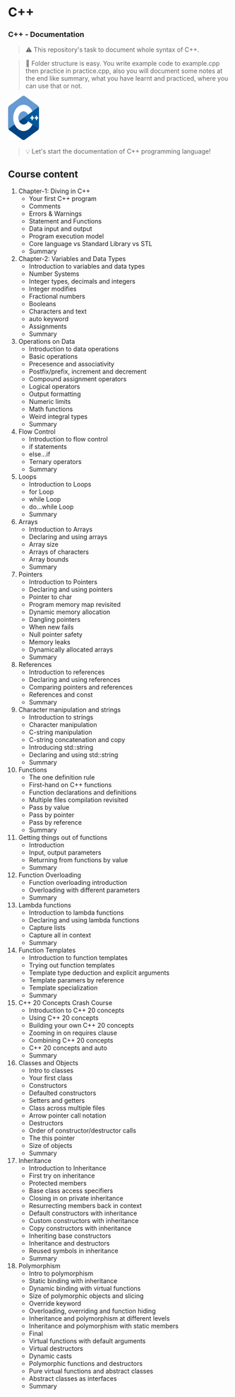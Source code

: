# C++


### C++  -  Documentation

> :warning: This repository's task to document whole syntax of C++.

> :memo: Folder structure is easy. You write example code to example.cpp then practice in practice.cpp, also you will document some notes at the end like summary, what you have learnt and practiced, where you can use that or not.

<img src="/assets/images/cpp-logo.png" style="width:70px;height:100px;">


> :bulb: Let's start the documentation of C++ programming language!

## Course content

1. Chapter-1: Diving in C++
    - Your first C++ program
    - Comments
    - Errors & Warnings
    - Statement and Functions
    - Data input and output
    - Program execution model
    - Core language vs Standard Library vs STL
    - Summary
2. Chapter-2: Variables and Data Types
    - Introduction to variables and data types
    - Number Systems
    - Integer types, decimals and integers
    - Integer modifies
    - Fractional numbers
    - Booleans
    - Characters and text
    - auto keyword
    - Assignments
    - Summary
3. Operations on Data
    - Introduction to data operations
    - Basic operations
    - Precesence and associativity
    - Postfix/prefix, increment and decrement
    - Compound assignment operators
    - Logical operators
    - Output formatting
    - Numeric limits
    - Math functions
    - Weird integral types
    - Summary
4. Flow Control
    - Introduction to flow control
    - if statements
    - else...if
    - Ternary operators
    - Summary
5. Loops
    - Introduction to Loops
    - for Loop
    - while Loop
    - do...while Loop
    - Summary
6. Arrays
    - Introduction to Arrays
    - Declaring and using arrays
    - Array size
    - Arrays of characters
    - Array bounds
    - Summary
7. Pointers
    - Introduction to Pointers
    - Declaring and using pointers
    - Pointer to char
    - Program memory map revisited
    - Dynamic memory allocation
    - Dangling pointers
    - When new fails
    - Null pointer safety
    - Memory leaks
    - Dynamically allocated arrays
    - Summary
8. References
    - Introduction to references
    - Declaring and using references
    - Comparing pointers and references
    - References and const
    - Summary
9. Character manipulation and strings
    - Introduction to strings
    - Character manipulation
    - C-string manipulation
    - C-string concatenation and copy
    - Introducing std::string
    - Declaring and using std::string
    - Summary
10. Functions
    - The one definition rule
    - First-hand on C++ functions
    - Function declarations and definitions
    - Multiple files compilation revisited
    - Pass by value
    - Pass by pointer
    - Pass by reference
    - Summary
11. Getting things out of functions
    - Introduction
    - Input, output parameters
    - Returning from functions by value
    - Summary
12. Function Overloading
    - Function overloading introduction
    - Overloading with different parameters
    - Summary
13. Lambda functions
    - Introduction to lambda functions
    - Declaring and using lambda functions
    - Capture lists
    - Capture all in context
    - Summary
14. Function Templates
    - Introduction to function templates
    - Trying out function templates
    - Template type deduction and explicit arguments
    - Template paramers by reference
    - Template specialization
    - Summary
15. C++ 20 Concepts Crash Course
    - Introduction to C++ 20 concepts
    - Using C++ 20 concepts
    - Building your own C++ 20 concepts
    - Zooming in on requires clause
    - Combining C++ 20 concepts
    - C++ 20 concepts and auto
    - Summary
16. Classes and Objects
    - Intro to classes
    - Your first class
    - Constructors
    - Defaulted constructors
    - Setters and getters
    - Class across multiple files
    - Arrow pointer call notation
    - Destructors
    - Order of constructor/destructor calls
    - The this pointer
    - Size of objects
    - Summary
17. Inheritance
    - Introduction to Inheritance
    - First try on inheritance
    - Protected members
    - Base class access specifiers
    - Closing in on private inheritance
    - Resurrecting members back in context
    - Default constructors with inheritance
    - Custom constructors with inheritance
    - Copy constructors with inheritance
    - Inheriting base constructors
    - Inheritance and destructors
    - Reused symbols in inheritance
    - Summary
18. Polymorphism
    - Intro to polymorphism
    - Static binding with inheritance
    - Dynamic binding with virtual functions
    - Size of polymorphic objects and slicing
    - Override keyword
    - Overloading, overriding and function hiding
    - Inheritance and polymorphism at different levels
    - Inheritance and polymorphism with static members
    - Final
    - Virtual functions with default arguments
    - Virtual destructors
    - Dynamic casts
    - Polymorphic functions and destructors
    - Pure virtual functions and abstract classes
    - Abstract classes as interfaces
    - Summary



